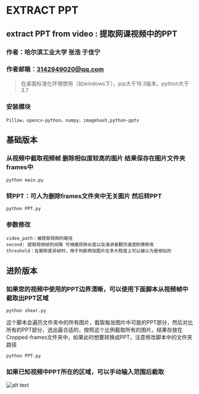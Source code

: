 # EXTRACT PPT

## extract PPT from video : 提取网课视频中的PPT

### 作者：哈尔滨工业大学   张浩  于佳宁  
### 作者邮箱：3142949020@qq.com


> 在桌面标准化环境使用（如windows下），pip大于19.3版本，python大于3.7

### 安装模块

```shell
Pillow，opencv-python，numpy，imagehash,python-pptx
```

## 基础版本
### 从视频中截取视频帧 删除相似度较高的图片 结果保存在图片文件夹frames中
```shell
python main.py 
```

### 转PPT：可人为删除frames文件夹中无关图片 然后转PPT
```shell
python PPT.py 
```

### 参数修改
```shell
video_path：被提取视频的路径
second: 提取视频帧的间隔 可根据视频长度以及演讲者翻页速度酌情修改
threshold：在删除差异帧时，用于判断两张图片在多大程度上可以被认为是相似的
```

## 进阶版本

### 如果您的视频中使用的PPT边界清晰，可以使用下面脚本从视频帧中截取出PPT区域

```shell
python shear.py 
```

这个脚本会遍历文件夹中的所有图片，截取每张图片中可能的PPT部分，然后对比所有的PPT部分，选出最合适的，按照这个比例截取所有的图片。结果存放在Cropped-frames文件夹中，如果此时想要转换成PPT，注意修改脚本中的文件夹路径

```shell
python PPT.py 
```
### 如果已知视频中PPT所在的区域，可以手动输入范围后截取

![alt text](image.png)



